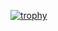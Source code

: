 [![trophy](https://github-profile-trophy.vercel.app/?username=gamekittituh)](https://github.com/ryo-ma/github-profile-trophy)
